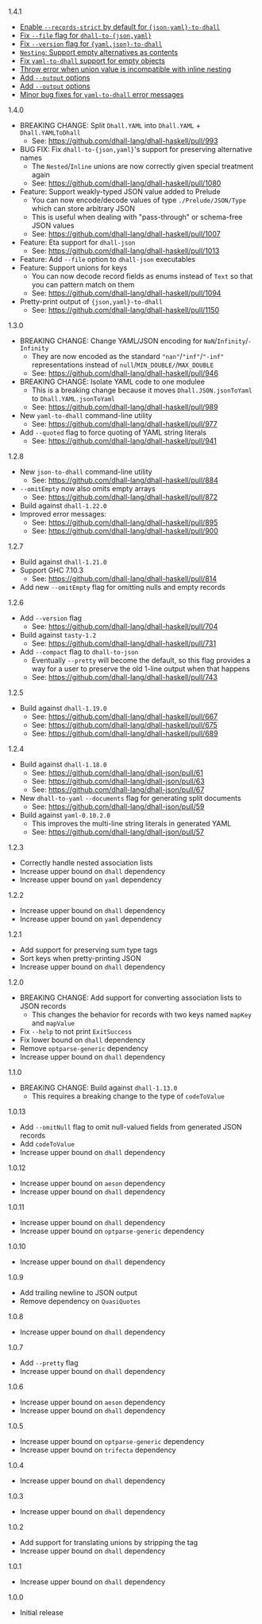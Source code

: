 1.4.1

* [Enable `--records-strict` by default for `{json-yaml}-to-dhall`](https://github.com/dhall-lang/dhall-haskell/pull/1181)
* [Fix `--file` flag for `dhall-to-{json,yaml}`](https://github.com/dhall-lang/dhall-haskell/pull/1191)
* [Fix `--version` flag for `{yaml,json}-to-dhall`](https://github.com/dhall-lang/dhall-haskell/pull/1199)
* [`Nesting`: Support empty alternatives as contents](https://github.com/dhall-lang/dhall-haskell/pull/1204)
* [Fix `yaml-to-dhall` support for empty objects](https://github.com/dhall-lang/dhall-haskell/pull/1186)
* [Throw error when union value is incompatible with inline nesting](https://github.com/dhall-lang/dhall-haskell/pull/1226)
* [Add `--output` options](https://github.com/dhall-lang/dhall-haskell/pull/1304)
* [Add `--output` options](https://github.com/dhall-lang/dhall-haskell/pull/1304)
* [Minor bug fixes for `yaml-to-dhall` error messages](https://github.com/dhall-lang/dhall-haskell/pull/1305)

1.4.0

* BREAKING CHANGE: Split `Dhall.YAML` into `Dhall.YAML` + `Dhall.YAMLToDhall`
    * See: https://github.com/dhall-lang/dhall-haskell/pull/993
* BUG FIX: Fix `dhall-to-{json,yaml}`'s support for preserving alternative
  names
    * The `Nested`/`Inline` unions are now correctly given special treatment
      again
    * See: https://github.com/dhall-lang/dhall-haskell/pull/1080
* Feature: Support weakly-typed JSON value added to Prelude
    * You can now encode/decode values of type `./Prelude/JSON/Type` which
      can store arbitrary JSON
    * This is useful when dealing with "pass-through" or schema-free JSON
      values
    * See: https://github.com/dhall-lang/dhall-haskell/pull/1007
* Feature: Eta support for `dhall-json`
    * See: https://github.com/dhall-lang/dhall-haskell/pull/1013
* Feature: Add `--file` option to `dhall-json` executables
* Feature: Support unions for keys
    * You can now decode record fields as enums instead of `Text` so that you
      can pattern match on them
    * See: https://github.com/dhall-lang/dhall-haskell/pull/1094
* Pretty-print output of `{json,yaml}-to-dhall`
    * See: https://github.com/dhall-lang/dhall-haskell/pull/1150

1.3.0

* BREAKING CHANGE: Change YAML/JSON encoding for `NaN`/`Infinity`/`-Infinity`
    * They are now encoded as the standard `"nan"`/`"inf"`/`"-inf"`
      representations instead of `null`/`MIN_DOUBLE/`/`MAX_DOUBLE`
    * See: https://github.com/dhall-lang/dhall-haskell/pull/946
* BREAKING CHANGE: Isolate YAML code to one modulee
    * This is a breaking change because it moves `Dhall.JSON.jsonToYaml` to
      `Dhall.YAML.jsonToYaml`
    * See: https://github.com/dhall-lang/dhall-haskell/pull/989
* New `yaml-to-dhall` command-line utility
    * See: https://github.com/dhall-lang/dhall-haskell/pull/977
* Add `--quoted` flag to force quoting of YAML string literals
    * See: https://github.com/dhall-lang/dhall-haskell/pull/941

1.2.8

* New `json-to-dhall` command-line utility
    * See: https://github.com/dhall-lang/dhall-haskell/pull/884
* `--omitEmpty` now also omits empty arrays
    * See: https://github.com/dhall-lang/dhall-haskell/pull/872
* Build against `dhall-1.22.0`
* Improved error messages:
    * See: https://github.com/dhall-lang/dhall-haskell/pull/895
    * See: https://github.com/dhall-lang/dhall-haskell/pull/900

1.2.7

* Build against `dhall-1.21.0`
* Support GHC 7.10.3
    * See: https://github.com/dhall-lang/dhall-haskell/pull/814
* Add new `--omitEmpty` flag for omitting nulls and empty records

1.2.6

* Add `--version` flag
    * See: https://github.com/dhall-lang/dhall-haskell/pull/704
* Build against `tasty-1.2`
    * See: https://github.com/dhall-lang/dhall-haskell/pull/731
* Add `--compact` flag to `dhall-to-json`
    * Eventually `--pretty` will become the default, so this flag provides a
      way for a user to preserve the old 1-line output when that happens
    * See: https://github.com/dhall-lang/dhall-haskell/pull/743

1.2.5

* Build against `dhall-1.19.0`
    * See: https://github.com/dhall-lang/dhall-haskell/pull/667
    * See: https://github.com/dhall-lang/dhall-haskell/pull/675
    * See: https://github.com/dhall-lang/dhall-haskell/pull/689

1.2.4

* Build against `dhall-1.18.0`
    * See: https://github.com/dhall-lang/dhall-json/pull/61
    * See: https://github.com/dhall-lang/dhall-json/pull/63
    * See: https://github.com/dhall-lang/dhall-json/pull/67
* New `dhall-to-yaml` `--documents` flag for generating split documents
    * See: https://github.com/dhall-lang/dhall-json/pull/59
* Build against `yaml-0.10.2.0`
    * This improves the multi-line string literals in generated YAML
    * See: https://github.com/dhall-lang/dhall-json/pull/57

1.2.3

* Correctly handle nested association lists
* Increase upper bound on `dhall` dependency
* Increase upper bound on `yaml` dependency

1.2.2

* Increase upper bound on `dhall` dependency
* Increase upper bound on `yaml` dependency

1.2.1

* Add support for preserving sum type tags
* Sort keys when pretty-printing JSON
* Increase upper bound on `dhall` dependency

1.2.0

* BREAKING CHANGE: Add support for converting association lists to JSON records
    * This changes the behavior for records with two keys named `mapKey` and
      `mapValue`
* Fix `--help` to not print `ExitSuccess`
* Fix lower bound on `dhall` dependency
* Remove `optparse-generic` dependency
* Increase upper bound on `dhall` dependency

1.1.0

* BREAKING CHANGE: Build against `dhall-1.13.0`
    * This requires a breaking change to the type of `codeToValue`

1.0.13

* Add `--omitNull` flag to omit null-valued fields from generated JSON records
* Add `codeToValue`
* Increase upper bound on `dhall` dependency

1.0.12

* Increase upper bound on `aeson` dependency
* Increase upper bound on `dhall` dependency

1.0.11

* Increase upper bound on `dhall` dependency
* Increase upper bound on `optparse-generic` dependency

1.0.10

* Increase upper bound on `dhall` dependency

1.0.9

* Add trailing newline to JSON output
* Remove dependency on `QuasiQuotes`

1.0.8

* Increase upper bound on `dhall` dependency

1.0.7

* Add `--pretty` flag
* Increase upper bound on `dhall` dependency

1.0.6

* Increase upper bound on `aeson` dependency
* Increase upper bound on `dhall` dependency

1.0.5

* Increase upper bound on `optparse-generic` dependency
* Increase upper bound on `trifecta` dependency

1.0.4

* Increase upper bound on `dhall` dependency

1.0.3

* Increase upper bound on `dhall` dependency

1.0.2

* Add support for translating unions by stripping the tag
* Increase upper bound on `dhall` dependency

1.0.1

* Increase upper bound on `dhall` dependency

1.0.0

* Initial release
